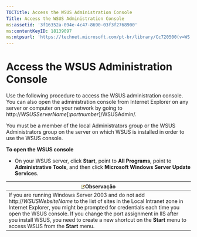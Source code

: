 ```yaml
---
TOCTitle: Access the WSUS Administration Console
Title: Access the WSUS Administration Console
ms:assetid: '3f16352a-094e-4c47-8690-03f3f2768900'
ms:contentKeyID: 18139097
ms:mtpsurl: 'https://technet.microsoft.com/pt-br/library/Cc720500(v=WS.10)'
---
```


Access the WSUS Administration Console
======================================

Use the following procedure to access the WSUS administration console. You can also open the administration console from Internet Explorer on any server or computer on your network by going to http://*WSUSServerName*\[:*portnumber*\]/WSUSAdmin/.

You must be a member of the local Administrators group or the WSUS Administrators group on the server on which WSUS is installed in order to use the WSUS console.

**To open the WSUS console**
-   On your WSUS server, click **Start**, point to **All Programs**, point to **Administrative Tools**, and then click **Microsoft Windows Server Update Services**.

| ![](images/Cc720500.note(WS.10).gif)Observação                                                                                                                                                                                                                                                                                                                      |
|--------------------------------------------------------------------------------------------------------------------------------------------------------------------------------------------------------------------------------------------------------------------------------------------------------------------------------------------------------------------------------------------------|
| If you are running Windows Server 2003 and do not add http://*WSUSWebsiteName* to the list of sites in the Local Intranet zone in Internet Explorer, you might be prompted for credentials each time you open the WSUS console. If you change the port assignment in IIS after you install WSUS, you need to create a new shortcut on the **Start** menu to access WSUS from the **Start** menu. |

